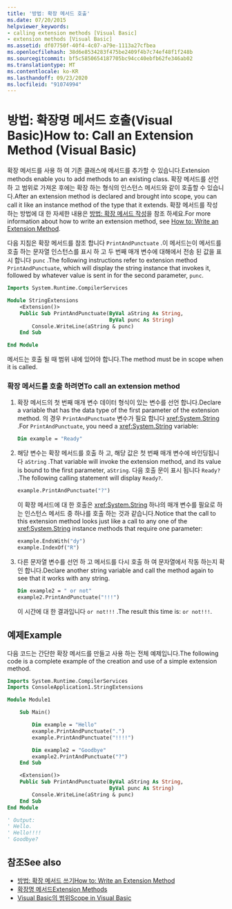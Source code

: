 ```yaml
---
title: '방법: 확장 메서드 호출'
ms.date: 07/20/2015
helpviewer_keywords:
- calling extension methods [Visual Basic]
- extension methods [Visual Basic]
ms.assetid: df07750f-40f4-4c07-a79e-1113a27cfbea
ms.openlocfilehash: 38d6e8534283f475be2409f4b7c74ef48f1f248b
ms.sourcegitcommit: bf5c5850654187705bc94cc40ebfb62fe346ab02
ms.translationtype: MT
ms.contentlocale: ko-KR
ms.lasthandoff: 09/23/2020
ms.locfileid: "91074994"
---
```

# <a name="how-to-call-an-extension-method-visual-basic"></a><span data-ttu-id="b1417-102">방법: 확장명 메서드 호출(Visual Basic)</span><span class="sxs-lookup"><span data-stu-id="b1417-102">How to: Call an Extension Method (Visual Basic)</span></span>

<span data-ttu-id="b1417-103">확장 메서드를 사용 하 여 기존 클래스에 메서드를 추가할 수 있습니다.</span><span class="sxs-lookup"><span data-stu-id="b1417-103">Extension methods enable you to add methods to an existing class.</span></span> <span data-ttu-id="b1417-104">확장 메서드를 선언 하 고 범위로 가져온 후에는 확장 하는 형식의 인스턴스 메서드와 같이 호출할 수 있습니다.</span><span class="sxs-lookup"><span data-stu-id="b1417-104">After an extension method is declared and brought into scope, you can call it like an instance method of the type that it extends.</span></span> <span data-ttu-id="b1417-105">확장 메서드를 작성 하는 방법에 대 한 자세한 내용은 [방법: 확장 메서드 작성](./how-to-write-an-extension-method.md)을 참조 하세요.</span><span class="sxs-lookup"><span data-stu-id="b1417-105">For more information about how to write an extension method, see [How to: Write an Extension Method](./how-to-write-an-extension-method.md).</span></span>

 <span data-ttu-id="b1417-106">다음 지침은 확장 메서드를 참조 합니다 `PrintAndPunctuate` .이 메서드는이 메서드를 호출 하는 문자열 인스턴스를 표시 하 고 두 번째 매개 변수에 대해에서 전송 된 값을 표시 합니다 `punc` .</span><span class="sxs-lookup"><span data-stu-id="b1417-106">The following instructions refer to extension method `PrintAndPunctuate`, which will display the string instance that invokes it, followed by whatever value is sent in for the second parameter, `punc`.</span></span>

```vb
Imports System.Runtime.CompilerServices

Module StringExtensions
    <Extension()>
    Public Sub PrintAndPunctuate(ByVal aString As String,
                                 ByVal punc As String)
        Console.WriteLine(aString & punc)
    End Sub

End Module
```

<span data-ttu-id="b1417-107">메서드는 호출 될 때 범위 내에 있어야 합니다.</span><span class="sxs-lookup"><span data-stu-id="b1417-107">The method must be in scope when it is called.</span></span>

### <a name="to-call-an-extension-method"></a><span data-ttu-id="b1417-108">확장 메서드를 호출 하려면</span><span class="sxs-lookup"><span data-stu-id="b1417-108">To call an extension method</span></span>

1. <span data-ttu-id="b1417-109">확장 메서드의 첫 번째 매개 변수 데이터 형식이 있는 변수를 선언 합니다.</span><span class="sxs-lookup"><span data-stu-id="b1417-109">Declare a variable that has the data type of the first parameter of the extension method.</span></span> <span data-ttu-id="b1417-110">의 경우 `PrintAndPunctuate` 변수가 필요 합니다 <xref:System.String> .</span><span class="sxs-lookup"><span data-stu-id="b1417-110">For `PrintAndPunctuate`, you need a <xref:System.String> variable:</span></span>

    ```vb
    Dim example = "Ready"
    ```

2. <span data-ttu-id="b1417-111">해당 변수는 확장 메서드를 호출 하 고, 해당 값은 첫 번째 매개 변수에 바인딩됩니다 `aString` .</span><span class="sxs-lookup"><span data-stu-id="b1417-111">That variable will invoke the extension method, and its value is bound to the first parameter, `aString`.</span></span> <span data-ttu-id="b1417-112">다음 호출 문이 표시 됩니다 `Ready?` .</span><span class="sxs-lookup"><span data-stu-id="b1417-112">The following calling statement will display `Ready?`.</span></span>

    ```vb
    example.PrintAndPunctuate("?")
    ```

     <span data-ttu-id="b1417-113">이 확장 메서드에 대 한 호출은 <xref:System.String> 하나의 매개 변수를 필요로 하는 인스턴스 메서드 중 하나를 호출 하는 것과 같습니다.</span><span class="sxs-lookup"><span data-stu-id="b1417-113">Notice that the call to this extension method looks just like a call to any one of the <xref:System.String> instance methods that require one parameter:</span></span>

    ```vb
    example.EndsWith("dy")
    example.IndexOf("R")
    ```

3. <span data-ttu-id="b1417-114">다른 문자열 변수를 선언 하 고 메서드를 다시 호출 하 여 문자열에서 작동 하는지 확인 합니다.</span><span class="sxs-lookup"><span data-stu-id="b1417-114">Declare another string variable and call the method again to see that it works with any string.</span></span>

    ```vb
    Dim example2 = " or not"
    example2.PrintAndPunctuate("!!!")
    ```

     <span data-ttu-id="b1417-115">이 시간에 대 한 결과입니다 `or not!!!` .</span><span class="sxs-lookup"><span data-stu-id="b1417-115">The result this time is: `or not!!!`.</span></span>

## <a name="example"></a><span data-ttu-id="b1417-116">예제</span><span class="sxs-lookup"><span data-stu-id="b1417-116">Example</span></span>

 <span data-ttu-id="b1417-117">다음 코드는 간단한 확장 메서드를 만들고 사용 하는 전체 예제입니다.</span><span class="sxs-lookup"><span data-stu-id="b1417-117">The following code is a complete example of the creation and use of a simple extension method.</span></span>

```vb
Imports System.Runtime.CompilerServices
Imports ConsoleApplication1.StringExtensions

Module Module1

    Sub Main()

        Dim example = "Hello"
        example.PrintAndPunctuate(".")
        example.PrintAndPunctuate("!!!!")

        Dim example2 = "Goodbye"
        example2.PrintAndPunctuate("?")
    End Sub

    <Extension()>
    Public Sub PrintAndPunctuate(ByVal aString As String,
                                 ByVal punc As String)
        Console.WriteLine(aString & punc)
    End Sub
End Module

' Output:
' Hello.
' Hello!!!!
' Goodbye?
```

## <a name="see-also"></a><span data-ttu-id="b1417-118">참조</span><span class="sxs-lookup"><span data-stu-id="b1417-118">See also</span></span>

- [<span data-ttu-id="b1417-119">방법: 확장 메서드 쓰기</span><span class="sxs-lookup"><span data-stu-id="b1417-119">How to: Write an Extension Method</span></span>](./how-to-write-an-extension-method.md)
- [<span data-ttu-id="b1417-120">확장명 메서드</span><span class="sxs-lookup"><span data-stu-id="b1417-120">Extension Methods</span></span>](./extension-methods.md)
- [<span data-ttu-id="b1417-121">Visual Basic의 범위</span><span class="sxs-lookup"><span data-stu-id="b1417-121">Scope in Visual Basic</span></span>](../declared-elements/scope.md)
